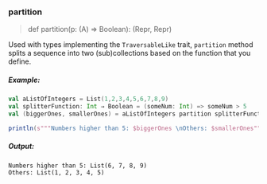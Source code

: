### partition

> def partition(p: (A) ⇒ Boolean): (Repr, Repr)

Used with types implementing the `TraversableLike` trait, `partition` 
method splits a sequence into two (sub)collections based on the function
that you define.

##### Example:

```scala
val aListOfIntegers = List(1,2,3,4,5,6,7,8,9)
val splitterFunction: Int ⇒ Boolean = (someNum: Int) => someNum > 5
val (biggerOnes, smallerOnes) = aListOfIntegers partition splitterFunction

println(s"""Numbers higher than 5: $biggerOnes \nOthers: $smallerOnes""")
```

##### Output:
```
Numbers higher than 5: List(6, 7, 8, 9) 
Others: List(1, 2, 3, 4, 5)
```
